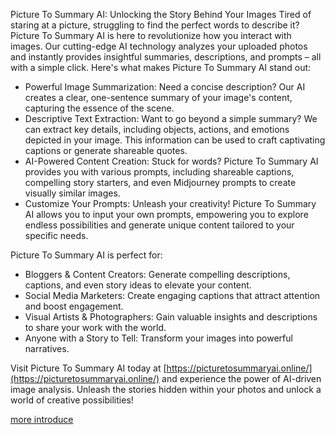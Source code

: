 Picture To Summary AI: Unlocking the Story Behind Your Images
Tired of staring at a picture, struggling to find the perfect words to describe it? Picture To Summary AI is here to revolutionize how you interact with images. Our cutting-edge AI technology analyzes your uploaded photos and instantly provides insightful summaries, descriptions, and prompts – all with a simple click.
Here's what makes Picture To Summary AI stand out:
- Powerful Image Summarization: Need a concise description? Our AI creates a clear, one-sentence summary of your image's content, capturing the essence of the scene.
- Descriptive Text Extraction: Want to go beyond a simple summary? We can extract key details, including objects, actions, and emotions depicted in your image. This information can be used to craft captivating captions or generate shareable quotes.
- AI-Powered Content Creation: Stuck for words? Picture To Summary AI provides you with various prompts, including shareable captions, compelling story starters, and even Midjourney prompts to create visually similar images.
- Customize Your Prompts: Unleash your creativity! Picture To Summary AI allows you to input your own prompts, empowering you to explore endless possibilities and generate unique content tailored to your specific needs.

Picture To Summary AI is perfect for:
- Bloggers & Content Creators: Generate compelling descriptions, captions, and even story ideas to elevate your content.
- Social Media Marketers: Create engaging captions that attract attention and boost engagement.
- Visual Artists & Photographers: Gain valuable insights and descriptions to share your work with the world.
- Anyone with a Story to Tell: Transform your images into powerful narratives.

Visit Picture To Summary AI today at [https://picturetosummaryai.online/](https://picturetosummaryai.online/) and experience the power of AI-driven image analysis. Unleash the stories hidden within your photos and unlock a world of creative possibilities!

[more introduce](https://felo.ai/search/evRKs8rkubQ5ATpeePWpjv)